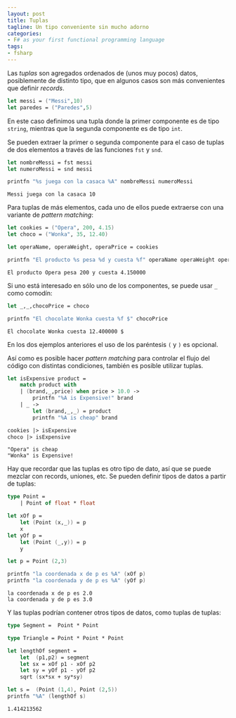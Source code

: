 ```yaml
---
layout: post
title: Tuplas 
tagline: Un tipo conveniente sin mucho adorno
categories: 
- F# as your first functional programming language
tags:
- fsharp
---
```





Las _tuplas_ son agregados ordenados de (unos muy pocos) datos, posiblemente de distinto tipo, que en algunos casos son más convenientes que definir _records_. 

```fsharp
let messi = ("Messi",10)
let paredes = ("Paredes",5)
```

En este caso definimos una tupla donde la primer componente es de tipo `string`, mientras que la segunda componente es de tipo `int`. 

Se pueden extraer la primer o segunda componente para el caso de tuplas de dos elementos
a través de las funciones `fst` y `snd`.

```fsharp
let nombreMessi = fst messi 
let numeroMessi = snd messi

printfn "%s juega con la casaca %A" nombreMessi numeroMessi
```

    Messi juega con la casaca 10


Para tuplas de más elementos, cada uno de ellos puede extraerse con una variante de _pattern matching_:

```fsharp
let cookies = ("Opera", 200, 4.15)
let choco = ("Wonka", 35, 12.40) 

let operaName, operaWeight, operaPrice = cookies 

printfn "El producto %s pesa %d y cuesta %f" operaName operaWeight operaPrice
```

    El producto Opera pesa 200 y cuesta 4.150000


Si uno está interesado en sólo uno de los componentes, se puede usar `_` como comodín:

```fsharp
let _,_,chocoPrice = choco

printfn "El chocolate Wonka cuesta %f $" chocoPrice
```

    El chocolate Wonka cuesta 12.400000 $


En los dos ejemplos anteriores el uso de los paréntesis `(` y `)` es opcional.


Así como es posible hacer _pattern matching_ para controlar el flujo del código con distintas condiciones, también es posible utilizar tuplas. 

```fsharp
let isExpensive product = 
    match product with 
    | (brand,_,price) when price > 10.0 -> 
        printfn "%A is Expensive!" brand 
    | _ -> 
        let (brand,_,_) = product
        printfn "%A is cheap" brand 

cookies |> isExpensive 
choco |> isExpensive 
```

    "Opera" is cheap
    "Wonka" is Expensive!


Hay que recordar que las tuplas es otro tipo de dato, así que se puede mezclar con records, uniones, etc. Se pueden definir tipos de datos a partir de tuplas:

```fsharp
type Point = 
    | Point of float * float

let xOf p = 
    let (Point (x,_)) = p
    x
let yOf p = 
    let (Point (_,y)) = p
    y
```

```fsharp
let p = Point (2,3)

printfn "la coordenada x de p es %A" (xOf p)
printfn "la coordenada y de p es %A" (yOf p)

```

    la coordenada x de p es 2.0
    la coordenada y de p es 3.0


Y las tuplas podrían contener otros tipos de datos, como tuplas de tuplas:

```fsharp
type Segment =  Point * Point

type Triangle = Point * Point * Point 

```

```fsharp
let lengthOf segment =
    let  (p1,p2) = segment 
    let sx = xOf p1 - xOf p2 
    let sy = yOf p1 - yOf p2 
    sqrt (sx*sx + sy*sy)


```

```fsharp
let s =  (Point (1,4), Point (2,5))
printfn "%A" (lengthOf s)
```

    1.414213562


